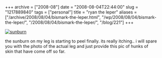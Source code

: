 +++
archive = ["2008-08"]
date = "2008-08-04T22:44:00"
slug = "1217889840"
tags = ["personal"]
title = "ryan the leper"
aliases = ["/archive/2008/08/04/bismark-the-leper.html", "/wp/2008/08/04/bismark-the-leper/", "/2008/08/04/bismark-the-leper/", "/blog/221"]
+++

[![sunburn][1]][2]

the sunburn on my leg is starting to peel finally. its really itching..
i will spare you with the photo of the actual leg and just provide this
pic of hunks of skin that have come off so far.

[1]: http://farm4.static.flickr.com/3108/3129009437_4b84b8544d.jpg
[2]: http://www.flickr.com/photos/28471535@N02/3129009437/ (sunburn by rjbismark90, on Flickr)

